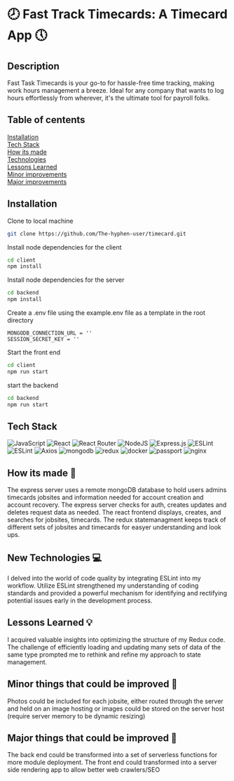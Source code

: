 # 🕗 Fast Track Timecards: A Timecard App 🕔

## Description

Fast Task Timecards is your go-to for hassle-free time tracking, making work hours management a breeze. Ideal for any company that wants to log hours effortlessly from wherever, it's the ultimate tool for payroll folks.

## Table of centents

[Installation](https://github.com/The-hyphen-user/timecard#Installation)  
[Tech Stack](https://github.com/The-hyphen-user/timecard#Tech-Stack)  
[How its made](https://github.com/The-hyphen-user/timecard#How-its-made)  
[Technologies](https://github.com/The-hyphen-user/timecard#Technologies)  
[Lessons Learned](https://github.com/The-hyphen-user/timecard#Lessons-Learned)  
[Minor improvements ](https://github.com/The-hyphen-user/timecard#Minor-things-that-could-be-improved)  
[Major improvements](https://github.com/The-hyphen-user/timecard#Major-things-that-could-be-improved)

## Installation

Clone to local machine

```bash
git clone https://github.com/The-hyphen-user/timecard.git
```

Install node dependencies for the client

```bash
cd client
npm install
```

Install node dependencies for the server

```bash
cd backend
npm install
```

Create a .env file using the example.env file as a template in the root directory

```console
MONGODB_CONNECTION_URL = ''
SESSION_SECRET_KEY = ''
```

Start the front end

```bash
cd client
npm run start
```

start the backend

```bash
cd backend
npm run start
```

## Tech Stack

![JavaScript](https://img.shields.io/badge/javascript-%23323330.svg?style=for-the-badge&logo=javascript&logoColor=%23F7DF1E)
![React](https://img.shields.io/badge/react-%2320232a.svg?style=for-the-badge&logo=react&logoColor=%2361DAFB)
![React Router](https://img.shields.io/badge/React_Router-CA4245?style=for-the-badge&logo=react-router&logoColor=white)
![NodeJS](https://img.shields.io/badge/node.js-6DA55F?style=for-the-badge&logo=node.js&logoColor=white)
![Express.js](https://img.shields.io/badge/express.js-%23404d59.svg?style=for-the-badge&logo=express&logoColor=%2361DAFB)
![ESLint](https://img.shields.io/badge/ESLint-4B3263?style=for-the-badge&logo=eslint&logoColor=white)
![ESLint](https://img.shields.io/badge/eslint-3A33D1?style=for-the-badge&logo=eslint&logoColor=white)
![Axios](https://img.shields.io/badge/axios-671ddf?&style=for-the-badge&logo=axios&logoColor=white)
![mongodb](https://img.shields.io/badge/mongodb-3FA037?&style=for-the-badge&logo=mongodb&logoColor=white)
![redux](https://img.shields.io/badge/redux-764ABC?&style=for-the-badge&logo=redux&logoColor=white)
![docker](https://img.shields.io/badge/docker-1D91B4?&style=for-the-badge&logo=docker&logoColor=white)
![passport](https://img.shields.io/badge/passport-00B9F1?&style=for-the-badge&logo=passport&logoColor=white)
![nginx](https://img.shields.io/badge/nginx-009900?&style=for-the-badge&logo=nginx&logoColor=white)

## How its made 🔨

The express server uses a remote mongoDB database to hold users admins timecards jobsites and information needed for account creation and account recovery. The express server checks for auth, creates updates and deletes request data as needed.
The react frontend displays, creates, and searches for jobsites, timecards. The redux statemanagment keeps track of different sets of jobsites and timecards for easyer understanding and look ups.

## New Technologies 💻

I delved into the world of code quality by integrating ESLint into my workflow. Utilize ESLint strengthened my understanding of coding standards and provided a powerful mechanism for identifying and rectifying potential issues early in the development process.

## Lessons Learned 💡

I acquired valuable insights into optimizing the structure of my Redux code. The challenge of efficiently loading and updating many sets of data of the same type prompted me to rethink and refine my approach to state management.

## Minor things that could be improved 🔸

Photos could be included for each jobsite, either routed through the server and held on an image hosting or images could be stored on the server host (require server memory to be dynamic resizing)

## Major things that could be improved 🔶

The back end could be transformed into a set of serverless functions for more module deployment. The front end could transformed into a server side rendering app to allow better web crawlers/SEO
